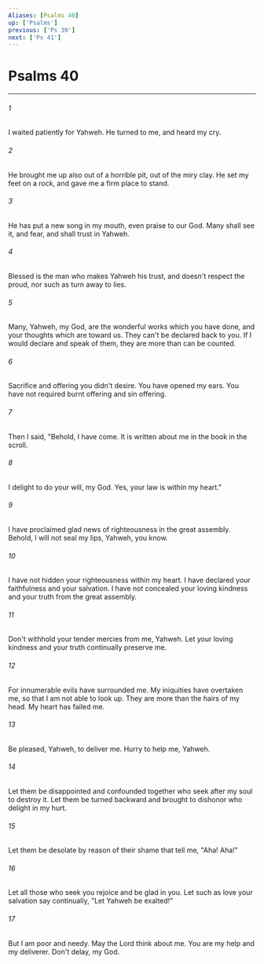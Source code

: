 ```yaml
---
Aliases: [Psalms 40]
up: ['Psalms']
previous: ['Ps 39']
next: ['Ps 41']
---
```

# Psalms 40
***





###### 1 

I waited patiently for Yahweh. He turned to me, and heard my cry. 



###### 2 

He brought me up also out of a horrible pit, out of the miry clay. He set my feet on a rock, and gave me a firm place to stand. 



###### 3 

He has put a new song in my mouth, even praise to our God. Many shall see it, and fear, and shall trust in Yahweh. 



###### 4 

Blessed is the man who makes Yahweh his trust, and doesn't respect the proud, nor such as turn away to lies. 



###### 5 

Many, Yahweh, my God, are the wonderful works which you have done, and your thoughts which are toward us. They can't be declared back to you. If I would declare and speak of them, they are more than can be counted. 



###### 6 

Sacrifice and offering you didn't desire. You have opened my ears. You have not required burnt offering and sin offering. 



###### 7 

Then I said, "Behold, I have come. It is written about me in the book in the scroll. 



###### 8 

I delight to do your will, my God. Yes, your law is within my heart." 



###### 9 

I have proclaimed glad news of righteousness in the great assembly. Behold, I will not seal my lips, Yahweh, you know. 



###### 10 

I have not hidden your righteousness within my heart. I have declared your faithfulness and your salvation. I have not concealed your loving kindness and your truth from the great assembly. 



###### 11 

Don't withhold your tender mercies from me, Yahweh. Let your loving kindness and your truth continually preserve me. 



###### 12 

For innumerable evils have surrounded me. My iniquities have overtaken me, so that I am not able to look up. They are more than the hairs of my head. My heart has failed me. 



###### 13 

Be pleased, Yahweh, to deliver me. Hurry to help me, Yahweh. 



###### 14 

Let them be disappointed and confounded together who seek after my soul to destroy it. Let them be turned backward and brought to dishonor who delight in my hurt. 



###### 15 

Let them be desolate by reason of their shame that tell me, "Aha! Aha!" 



###### 16 

Let all those who seek you rejoice and be glad in you. Let such as love your salvation say continually, "Let Yahweh be exalted!" 



###### 17 

But I am poor and needy. May the Lord think about me. You are my help and my deliverer. Don't delay, my God.
